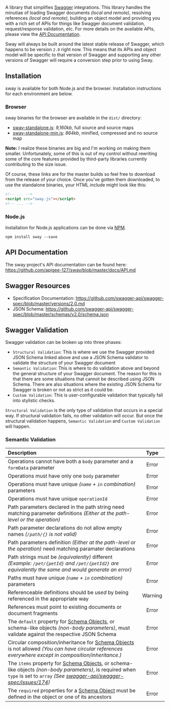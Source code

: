A library that simplifies [Swagger][swagger] integrations.  This library handles the minutiae of loading Swagger
documents *(local and remote)*, resolving references *(local and remote)*, building an object model and providing you
with a rich set of APIs for things like Swagger document validation, request/response validation, etc.  For more details
on the available APIs, please view the [API Documentation](https://github.com/apigee-127/sway/blob/master/docs/API.md).

Sway will always be built around the latest stable release of Swagger, which happens to be version `2.0` right now.
This means that its APIs and object model will be specific to that version of Swagger and supporting any other versions
of Swagger will require a conversion step prior to using Sway.

## Installation

sway is available for both Node.js and the browser.  Installation instructions for each environment are below.

### Browser

sway binaries for the browser are available in the `dist/` directory:

* [sway-standalone.js](https://raw.github.com/apigee-127/sway/master/dist/sway.js): _9,160kb_, full source  and source maps
* [sway-standalone-min.js](https://raw.github.com/apigee-127/sway/master/dist/sway-min.js): _864kb_, minified, compressed and no source map

**Note:** I realize these binaries are big and I'm working on making them smaller.  Unfortunately, some of this is out
of my control without rewriting some of the core features provided by third-party libraries currently contributing to
the size issue.

Of course, these links are for the master builds so feel free to download from the release of your choice.  Once you've
gotten them downloaded, to use the standalone binaries, your HTML include might look like this:

``` html
<!-- ... -->
<script src="sway.js"></script>
<!-- ... -->
```

### Node.js

Installation for Node.js applications can be done via [NPM][npm].

```
npm install sway --save
```

## API Documentation

The sway project's API documentation can be found here: https://github.com/apigee-127/sway/blob/master/docs/API.md

## Swagger Resources

* Specification Documentation: https://github.com/swagger-api/swagger-spec/blob/master/versions/2.0.md
* JSON Schema: https://github.com/swagger-api/swagger-spec/blob/master/schemas/v2.0/schema.json

## Swagger Validation

Swagger validation can be broken up into three phases:

* `Structural Validation`: This is where we use the Swagger provided JSON Schema linked above and use a JSON Schema
validator to validate the structure of your Swagger document
* `Semantic Validation`: This is where to do validation above and beyond the general structure of your Swagger document.
The reason for this is that there are some situations that cannot be described using JSON Schema.  There are also
situations where the existing JSON Schema for Swagger is broken or not as strict as it could be.
* `Custom Validation`: This is user-configurable validation that typically fall into stylistic checks.

`Structural Validation` is the only type of validation that occurs in a special way.  If structural validation fails,
no other validation will occur.  But once the structural validation happens, `Semantic Validation` and
`Custom Validation` will happen.

### Semantic Validation

| Description | Type  |
| :---------  | :---: |
| Operations cannot have both a `body` parameter and a `formData` parameter | Error |
| Operations must have only one `body` parameter | Error |
| Operations must have unique *(`name` + `in` combination)* parameters | Error |
| Operations must have unique `operationId` | Error |
| Path parameters declared in the path string need matching parameter definitions *(Either at the path-level or the operation)* | Error |
| Path parameter declarations do not allow empty names *(`/path/{}` is not valid)* | Error |
| Path parameters definition *(Either at the path-level or the operation)* need matching paramater declarations | Error |
| Path strings must be *(equivalently)* different *(Example: `/pet/{petId}` and `/pet/{petId2}` are equivalently the same and would generate an error)* | Error |
| Paths must have unique *(`name` + `in` combination)* parameters | Error |
| Referenceable definitions should be *used* by being referenced in the appropriate way | Warning |
| References must point to existing documents or document fragments | Error |
| The `default` property for [Schema Objects][schema-object], or schema-like objects *(non-body parameters)*, must validate against the respective JSON Schema | Error |
| Circular composition/inheritance for [Schema Objects][schema-object] is not allowed *(You can have circular references everywhere except in composition/inheritance.)* | Error |
| The `items` property for [Schema Objects][schema-object], or schema-like objects *(non-body parameters)*, is required when `type` is set to `array` _(See [swagger-api/swagger-spec/issues/174](https://github.com/swagger-api/swagger-spec/issues/174))_ | Error |
| The `required` properties for a [Schema Object][schema-object] must be defined in the object or one of its ancestors | Error |

[npm]: https://www.npmjs.org/
[schema-object]: https://github.com/swagger-api/swagger-spec/blob/master/versions/2.0.md#schemaObject
[swagger]: http://swagger.io
